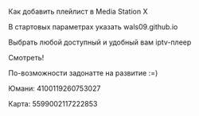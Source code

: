 Как добавить плейлист в Media Station X

В стартовых параметрах указать wals09.github.io

Выбрать любой доступный и удобный вам iptv-плеер

Смотреть!

По-возможности задонатте на развитие :=)

Юмани: 4100119260753027  

Карта: 5599002117222853
